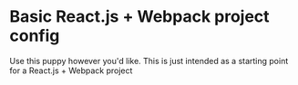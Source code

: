 Basic React.js + Webpack project config
========

Use this puppy however you'd like. This is just intended as a starting point for a React.js + Webpack project